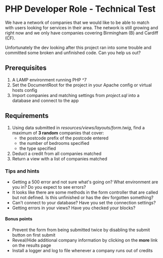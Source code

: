 # PHP Developer Role - Technical Test 
We have a network of companies that we would like to be able to match with users looking for services in their area. The network is still growing and right now and we only have companies covering Birmingham (B) and Cardiff (CF). 

Unfortunately the dev looking after this project ran into some trouble and committed some broken and unfinished code. Can you help us out?

## Prerequisites  
1. A LAMP environment running PHP ^7
2. Set the DocumentRoot for the project in your Apache config or virtual hosts config
3. Import companies and matching settings from *project.sql* into a database and connect to the app

## Requirements
1. Using data submitted in *resources/views/layouts/form.twig*, find a maximum of **3 random** companies that cover:
    - the postcode prefix of the postcode entered
    - the number of bedrooms specified
    - the type specified
2. Deduct a credit from all companies matched
3. Return a view with a list of companies matched

### Tips and hints
- Getting a 500 error and not sure what's going on? What environment are you in? Do you expect to see errors?
- It looks like there are some methods in the form controller that are called but not defined. Is this unfinished or has the dev forgotten something?
- Can't connect to your database? Have you set the connection settings?
- Getting errors in your views? Have you checked your blocks?

#### Bonus points
- Prevent the form from being submitted twice by disabling the submit button on first submit
- Reveal/Hide additional company information by clicking on the **more** link on the results page
- Install a logger and log to file whenever a company runs out of credits
